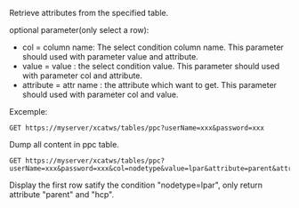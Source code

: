 Retrieve attributes from the specified table.  
  
optional parameter(only select a row): 

  * col = column name: The select condition column name. This parameter should used with parameter value and attribute. 
  * value = value&nbsp;: the select condition value. This parameter should used with parameter col and attribute. 
  * attribute = attr name&nbsp;: the attribute which want to get. This parameter should used with parameter col and value. 

  
Excemple:  

    
    GET https://myserver/xcatws/tables/ppc?userName=xxx&password=xxx

  


Dump all content in ppc table.  
  

    
    GET https://myserver/xcatws/tables/ppc?userName=xxx&password=xxx&col=nodetype&value=lpar&attribute=parent&attribute=hcp

  


Display the first row satify the condition "nodetype=lpar", only return attribute "parent" and "hcp". 

